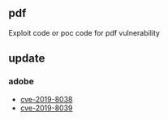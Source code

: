 ## pdf

Exploit code or poc code for pdf vulnerability

## update

### adobe

-   [cve-2019-8038](adobe\cve-2019-8038)
-   [cve-2019-8039](adobe\cve-2019-8039)
